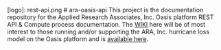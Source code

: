 [logo]:  	rest-api.png # ara-oasis-api
This project is the documentation repository for the Applied Research Associates, Inc. Oasis platform REST API &amp; Compute process documentation.  The [WIKI](https://github.com/ara-risk/ara-oasis-api/wiki) here will be of most interest to those running and/or supporting the ARA, Inc. hurricane loss model on the Oasis platform and is [available here](https://github.com/ara-risk/ara-oasis-api/wiki).
